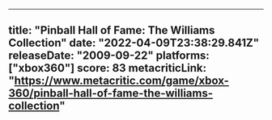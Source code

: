 
---
title: "Pinball Hall of Fame: The Williams Collection"
date: "2022-04-09T23:38:29.841Z"
releaseDate: "2009-09-22"
platforms: ["xbox360"]
score: 83
metacriticLink: "https://www.metacritic.com/game/xbox-360/pinball-hall-of-fame-the-williams-collection"
---
